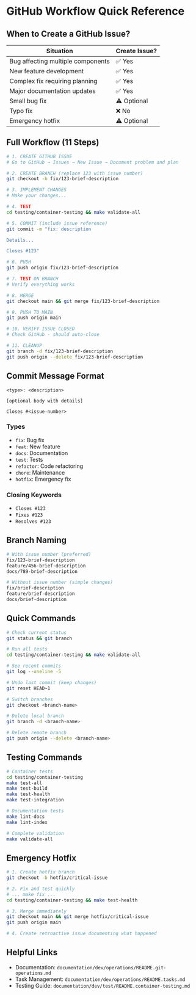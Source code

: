 # GitHub Workflow Quick Reference

## When to Create a GitHub Issue?

| Situation                         | Create Issue? |
| --------------------------------- | ------------- |
| Bug affecting multiple components | ✅ Yes        |
| New feature development           | ✅ Yes        |
| Complex fix requiring planning    | ✅ Yes        |
| Major documentation updates       | ✅ Yes        |
| Small bug fix                     | ⚠️ Optional   |
| Typo fix                          | ❌ No         |
| Emergency hotfix                  | ⚠️ Optional   |

## Full Workflow (11 Steps)

```bash
# 1. CREATE GITHUB ISSUE
# Go to GitHub → Issues → New Issue → Document problem and plan

# 2. CREATE BRANCH (replace 123 with issue number)
git checkout -b fix/123-brief-description

# 3. IMPLEMENT CHANGES
# Make your changes...

# 4. TEST
cd testing/container-testing && make validate-all

# 5. COMMIT (include issue reference)
git commit -m "fix: description

Details...

Closes #123"

# 6. PUSH
git push origin fix/123-brief-description

# 7. TEST ON BRANCH
# Verify everything works

# 8. MERGE
git checkout main && git merge fix/123-brief-description

# 9. PUSH TO MAIN
git push origin main

# 10. VERIFY ISSUE CLOSED
# Check GitHub - should auto-close

# 11. CLEANUP
git branch -d fix/123-brief-description
git push origin --delete fix/123-brief-description
```

## Commit Message Format

```
<type>: <description>

[optional body with details]

Closes #<issue-number>
```

### Types

- `fix`: Bug fix
- `feat`: New feature
- `docs`: Documentation
- `test`: Tests
- `refactor`: Code refactoring
- `chore`: Maintenance
- `hotfix`: Emergency fix

### Closing Keywords

- `Closes #123`
- `Fixes #123`
- `Resolves #123`

## Branch Naming

```bash
# With issue number (preferred)
fix/123-brief-description
feature/456-brief-description
docs/789-brief-description

# Without issue number (simple changes)
fix/brief-description
feature/brief-description
docs/brief-description
```

## Quick Commands

```bash
# Check current status
git status && git branch

# Run all tests
cd testing/container-testing && make validate-all

# See recent commits
git log --oneline -5

# Undo last commit (keep changes)
git reset HEAD~1

# Switch branches
git checkout <branch-name>

# Delete local branch
git branch -d <branch-name>

# Delete remote branch
git push origin --delete <branch-name>
```

## Testing Commands

```bash
# Container tests
cd testing/container-testing
make test-all
make test-build
make test-health
make test-integration

# Documentation tests
make lint-docs
make lint-index

# Complete validation
make validate-all
```

## Emergency Hotfix

```bash
# 1. Create hotfix branch
git checkout -b hotfix/critical-issue

# 2. Fix and test quickly
# ... make fix ...
cd testing/container-testing && make test-health

# 3. Merge immediately
git checkout main && git merge hotfix/critical-issue
git push origin main

# 4. Create retroactive issue documenting what happened
```

## Helpful Links

- Documentation: `documentation/dev/operations/README.git-operations.md`
- Task Management: `documentation/dev/operations/README.tasks.md`
- Testing Guide: `documentation/dev/test/README.container-testing.md`
